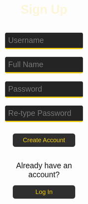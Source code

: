 <html lang="{{ site.lang | default: "en-US" }}">
  <head>
    <meta charset="utf-8">
    <meta http-equiv="X-UA-Compatible" content="IE=edge">
    <title>Sign Up</title>
    <style>
        h1 {
          text-align: center;
          font-size: 40px;
          font-weight: 700;
          color: #fcf6d9;
          font-family: 'Gill Sans', 'Gill Sans MT', Calibri, 'Trebuchet MS', sans-serif;
        }
        input.login {
          font-family: 'Gill Sans', 'Gill Sans MT', Calibri, 'Trebuchet MS', sans-serif;
          margin-top: 5%;
          position: inline;
          width: 50%;
          margin-left: 25%;
          margin-right: 30%;
          padding: 2%;
          font-size: 25px;
          background-color: #242424;
          color: #fcf6d9;
          border: none;
          border-radius: 5px;
          border-bottom: 4px solid #f1cc0c;
          transition-duration: 0.3s;
        }
        input.login:focus {
          background-color: #4d4c4b;
          outline: none;
        }
        button {
          outline: none;
          -webkit-tap-highlight-color: transparent;
          font-family: 'Gill Sans', 'Gill Sans MT', Calibri, 'Trebuchet MS', sans-serif;
          font-size: 20px;
          margin-top: 4%; 
          margin-bottom: 4%;
          position: inline;
          width: 40%;
          margin-left: 30%;
          margin-right: 30%;
          padding: 2%;
          border-radius: 8px;
          background-color: #302f2f;
          color: #f1cc0c;
          border: none;
          transition-duration: 0.3s;
        }
        button:hover {
          color: #242424;
          background-color: #f1cc0c;
          width: 45%;
          margin-left: 27.5%;
          margin-right: 27.5%;
          margin-bottom: 3%;
          padding: 2.5%;
        }
        div.noacc {
          margin-top: 4%;
          margin-left: 25%;
          margin-right: 25%;
          position: inline;
          width: 50%;
        }
        #alracc {
          font-family: 'Gill Sans', 'Gill Sans MT', Calibri, 'Trebuchet MS', sans-serif;
          font-size: 25px;
          text-align: center;
          margin-bottom: 0%;          
        }
    </style>

  </head>
  <body>
    <h1 class="header">
      Sign Up
    </h1>
    <input type="username" class="login" id="usrnm" placeholder="Username">
    <input type="name" class="login" id="name" placeholder="Full Name">
    <input type="password" class="login" id="pswd" placeholder="Password">
    <input type="password" class="login" id="pswdv" placeholder="Re-type Password">
    <div>
    <br>
      <button id="enter" type="button" onclick="window.location.href='{{ site.baseurl }}/arcade/account';">Create Account</button>
      <div class="noacc">
       <p id="alracc">Already have an account?</p>
      </div>
      <button id="login" type="button" onclick="window.location.href='{{ site.baseurl }}/arcade/login/login';">Log In</button>
    </div>
  </body>
  <script>
      // Get the input field
      var input = document.getElementById("pswdv");
      // Execute a function when the user presses a key on the keyboard
      input.addEventListener("keypress", function(event) {
        // If the user presses the "Enter" key on the keyboard
        if (event.key === "Enter") {
          event.preventDefault();
          // Trigger the button element with a click
          document.getElementById("enter").click();
        }
      });
    </script>
</html>